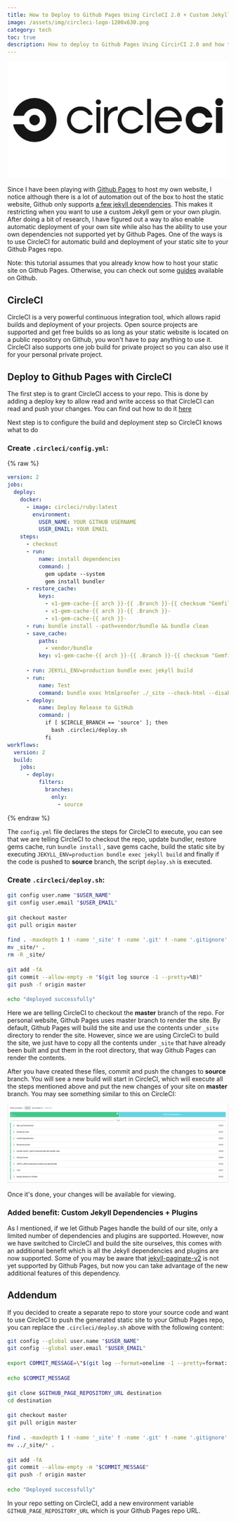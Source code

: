```yaml
---
title: How to Deploy to Github Pages Using CircleCI 2.0 + Custom Jekyll Dependencies
image: /assets/img/circleci-logo-1200x630.png
category: tech
toc: true
description: How to deploy to Github Pages Using CircirCI 2.0 and how to use Jekyll custom dependencies on Github Pages
---
```


![CircliCI](/assets/img/circleci-logo-1200x630.png)

Since I have been playing with [Github Pages](https://pages.github.com/) to host my own website, I notice although there is a lot of automation out of the box to host the static website, Github only supports [a few jekyll dependencies](https://pages.github.com/versions/). This makes it restricting when you want to use a custom Jekyll gem or your own plugin. After doing a bit of research, I have figured out a way to also enable automatic deployment of your own site while also has the ability to use your own dependencies not supported yet by Github Pages. One of the ways is to use CircleCI for automatic build and deployment of your static site to your Github Pages repo.

Note: this tutorial assumes that you already know how to host your static site on Github Pages. Otherwise, you can check out some  [guides](https://help.github.com/en/categories/github-pages-basics) available on Github.

## CircleCI
CircleCI is a very  powerful continuous integration tool, which allows rapid builds and deployment of your projects.  Open source projects are supported and get free builds so as long as your static website is located on a public repository on Github, you won't have to pay anything to use it. CircleCI also supports one job build for private project so you can also use it for your personal private project.

## Deploy to Github Pages with CircleCI
The first step is to grant CircleCI access to your repo. This is done by adding a deploy key to allow read and write access so that CircleCI can read and push your changes. You can find out how to do it [here](https://circleci.com/docs/2.0/gh-bb-integration/#enable-your-project-to-check-out-additional-private-repositories)

Next step is to configure the build and deployment step so CircleCI knows what to do
### Create  `.circleci/config.yml`:

{% raw %}
```yaml
version: 2
jobs:
  deploy:
    docker:
      - image: circleci/ruby:latest
        environment:
          USER_NAME: YOUR GITHUB USERNAME
          USER_EMAIL: YOUR EMAIL
    steps:
      - checkout
      - run:
          name: install dependencies
          command: |
            gem update --system
            gem install bundler
      - restore_cache:
          keys:
            - v1-gem-cache-{{ arch }}-{{ .Branch }}-{{ checksum "Gemfile.lock" }}
            - v1-gem-cache-{{ arch }}-{{ .Branch }}-
            - v1-gem-cache-{{ arch }}-
      - run: bundle install --path=vendor/bundle && bundle clean
      - save_cache:
          paths:
            - vendor/bundle
          key: v1-gem-cache-{{ arch }}-{{ .Branch }}-{{ checksum "Gemfile.lock" }}

      - run: JEKYLL_ENV=production bundle exec jekyll build
      - run:
          name: Test
          command: bundle exec htmlproofer ./_site --check-html --disable-external --empty-alt-ignore
      - deploy:
          name: Deploy Release to GitHub
          command: |
            if [ $CIRCLE_BRANCH == 'source' ]; then
              bash .circleci/deploy.sh
            fi
workflows:
  version: 2
  build:
    jobs:
      - deploy:
          filters:
            branches:
              only: 
                - source
```
{% endraw %}

The `config.yml` file declares the steps for CircleCI to execute, you can see that we are telling CircleCI to checkout the repo, update bundler, restore gems cache, run `bundle install` , save gems cache, build the static site by executing `JEKYLL_ENV=production bundle exec jekyll build` and finally if the code is pushed to **source** branch, the script `deploy.sh` is executed.

### Create `.circleci/deploy.sh`:
```bash
git config user.name "$USER_NAME"
git config user.email "$USER_EMAIL"

git checkout master
git pull origin master

find . -maxdepth 1 ! -name '_site' ! -name '.git' ! -name '.gitignore' ! -name '.circleci' -exec rm -rf {} \;
mv _site/* .
rm -R _site/

git add -fA
git commit --allow-empty -m "$(git log source -1 --pretty=%B)"
git push -f origin master

echo "deployed successfully"
```

Here we are telling CircleCI to checkout the **master** branch of the repo. For personal website, Github Pages uses master branch to render the site. By default, Github Pages will build the site and use the contents under `_site` directory to render the site. However, since we are using CircleCi to build the site, we just have to copy all the contents under `_site` that have already been built and put them in the root directory, that way Github Pages can render the contents.

After you have created these files, commit and push the changes to **source** branch. You will see a new build will start in CircleCI, which will execute all the steps mentioned above and put the new changes of your site on **master** branch. You may see something similar to this on CircleCI:

![CircleCI Build](/assets/img/circleci-build.png)

Once it's done, your changes will be available for viewing.

### Added benefit: Custom Jekyll Dependencies + Plugins
As I mentioned, if we let Github Pages handle the build of our site, only a limited number of dependencies and plugins are supported. However, now we have switched to CircleCI and build the site ourselves, this comes with an additional benefit which is all the Jekyll dependencies and plugins are now supported. Some of you may be aware that [jekyll-paginate-v2](https://github.com/sverrirs/jekyll-paginate-v2) is not yet supported by Github Pages, but now you can take advantage of the new additional features of this dependency.

## Addendum
If you decided to create a separate repo to store your source code and want to use CircleCI to push the generated static site to your Github Pages repo, you can replace the `.circleci/deploy.sh` above with the following content:
```bash
git config --global user.name "$USER_NAME"
git config --global user.email "$USER_EMAIL"

export COMMIT_MESSAGE=\"$(git log --format=oneline -1 --pretty=format:'%h - %B')\"

echo $COMMIT_MESSAGE

git clone $GITHUB_PAGE_REPOSITORY_URL destination
cd destination

git checkout master
git pull origin master

find . -maxdepth 1 ! -name '_site' ! -name '.git' ! -name '.gitignore' -exec rm -rf {} \;
mv ../_site/* .

git add -fA
git commit --allow-empty -m "$COMMIT_MESSAGE"
git push -f origin master

echo "Deployed successfully"
```

In your repo setting on CircleCI, add a new environment variable `GITHUB_PAGE_REPOSITORY_URL` which is your Github Pages repo URL.
